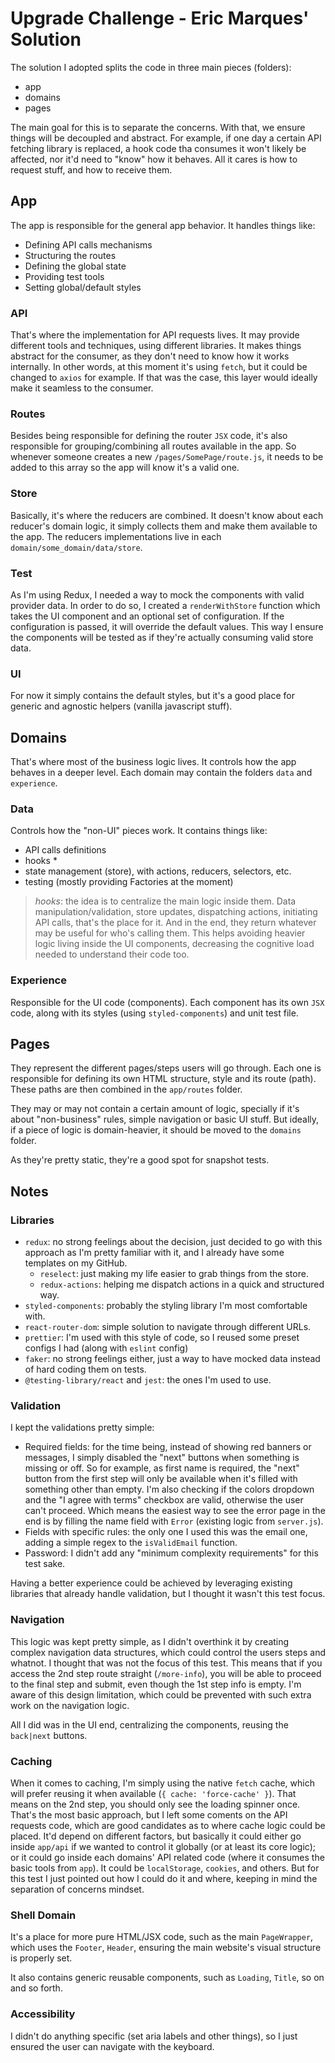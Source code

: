 # Upgrade Challenge - Eric Marques' Solution

The solution I adopted splits the code in three main pieces (folders):

- app
- domains
- pages

The main goal for this is to separate the concerns. With that, we ensure things will be decoupled and abstract. For example, if one day a certain API fetching library is replaced, a hook code tha consumes it won't likely be affected, nor it'd need to "know" how it behaves. All it cares is how to request stuff, and how to receive them.

## App

The app is responsible for the general app behavior. It handles things like:

- Defining API calls mechanisms
- Structuring the routes
- Defining the global state
- Providing test tools
- Setting global/default styles

### API

That's where the implementation for API requests lives. It may provide different tools and techniques, using different libraries. It makes things abstract for the consumer, as they don't need to know how it works internally. In other words, at this moment it's using `fetch`, but it could be changed to `axios` for example. If that was the case, this layer would ideally make it seamless to the consumer.

### Routes

Besides being responsible for defining the router `JSX` code, it's also responsible for grouping/combining all routes available in the app. So whenever someone creates a new `/pages/SomePage/route.js`, it needs to be added to this array so the app will know it's a valid one.

### Store

Basically, it's where the reducers are combined. It doesn't know about each reducer's domain logic, it simply collects them and make them available to the app. The reducers implementations live in each `domain/some_domain/data/store`.

### Test

As I'm using Redux, I needed a way to mock the components with valid provider data. In order to do so, I created a `renderWithStore` function which takes the UI component and an optional set of configuration. If the configuration is passed, it will override the default values. This way I ensure the components will be tested as if they're actually consuming valid store data.

### UI

For now it simply contains the default styles, but it's a good place for generic and agnostic helpers (vanilla javascript stuff).

## Domains

That's where most of the business logic lives. It controls how the app behaves in a deeper level. Each domain may contain the folders `data` and `experience`.

### Data

Controls how the "non-UI" pieces work. It contains things like:

- API calls definitions
- hooks *
- state management (store), with actions, reducers, selectors, etc.
- testing (mostly providing Factories at the moment)

> _hooks_: the idea is to centralize the main logic inside them. Data manipulation/validation, store updates, dispatching actions, initiating API calls, that's the place for it. And in the end, they return whatever may be useful for who's calling them. This helps avoiding heavier logic living inside the UI components, decreasing the cognitive load needed to understand their code too.

### Experience

Responsible for the UI code (components). Each component has its own `JSX` code, along with its styles (using `styled-components`) and unit test file.

## Pages

They represent the different pages/steps users will go through. Each one is responsible for defining its own HTML structure, style and its route (path). These paths are then combined in the `app/routes` folder.

They may or may not contain a certain amount of logic, specially if it's about "non-business" rules, simple navigation or basic UI stuff. But ideally, if a piece of logic is domain-heavier, it should be moved to the `domains` folder.

As they're pretty static, they're a good spot for snapshot tests.

## Notes

### Libraries

- `redux`: no strong feelings about the decision, just decided to go with this approach as I'm pretty familiar with it, and I already have some templates on my GitHub.
  - `reselect`: just making my life easier to grab things from the store.
  - `redux-actions`: helping me dispatch actions in a quick and structured way.
- `styled-components`: probably the styling library I'm most comfortable with.
- `react-router-dom`: simple solution to navigate through different URLs.
- `prettier`: I'm used with this style of code, so I reused some preset configs I had (along with `eslint` config)
- `faker`: no strong feelings either, just a way to have mocked data instead of hard coding them on tests.
- `@testing-library/react` and `jest`: the ones I'm used to use.

### Validation

I kept the validations pretty simple:

- Required fields: for the time being, instead of showing red banners or messages, I simply disabled the "next" buttons when something is missing or off. So for example, as first name is required, the "next" button from the first step will only be available when it's filled with something other than empty. I'm also checking if the colors dropdown and the "I agree with terms" checkbox are valid, otherwise the user can't proceed. Which means the easiest way to see the error page in the end is by filling the name field with `Error` (existing logic from `server.js`).
- Fields with specific rules: the only one I used this was the email one, adding a simple regex to the `isValidEmail` function.
- Password: I didn't add any "minimum complexity requirements" for this test sake.

Having a better experience could be achieved by leveraging existing libraries that already handle validation, but I thought it wasn't this test focus.

### Navigation

This logic was kept pretty simple, as I didn't overthink it by creating complex navigation data structures, which could control the users steps and whatnot. I thought that was not the focus of this test. This means that if you access the 2nd step route straight (`/more-info`), you will be able to proceed to the final step and submit, even though the 1st step info is empty. I'm aware of this design limitation, which could be prevented with such extra work on the navigation logic.

All I did was in the UI end, centralizing the components, reusing the `back|next` buttons.

### Caching

When it comes to caching, I'm simply using the native `fetch` cache, which will prefer reusing it when available (`{ cache: 'force-cache' }`). That means on the 2nd step, you should only see the loading spinner once. That's the most basic approach, but I left some coments on the API requests code, which are good candidates as to where cache logic could be placed. It'd depend on different factors, but basically it could either go inside `app/api` if we wanted to control it globally (or at least its core logic); or it could go inside each domains' API related code (where it consumes the basic tools from `app`). It could be `localStorage`, `cookies`, and others. But for this test I just pointed out how I could do it and where, keeping in mind the separation of concerns mindset.

### Shell Domain

It's a place for more pure HTML/JSX code, such as the main `PageWrapper`, which uses the `Footer`, `Header`, ensuring the main website's visual structure is properly set.

It also contains generic reusable components, such as `Loading`, `Title`, so on and so forth.

### Accessibility

I didn't do anything specific (set aria labels and other things), so I just ensured the user can navigate with the keyboard.